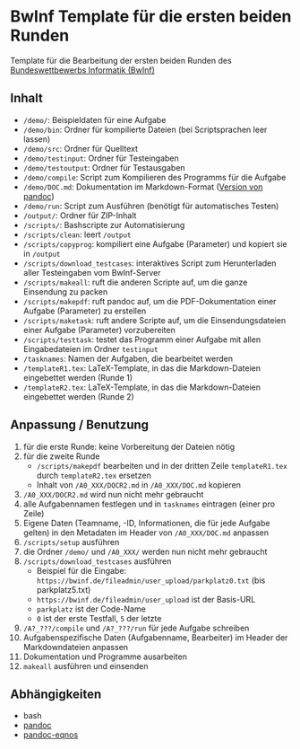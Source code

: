 # BwInf Template für die ersten beiden Runden

Template für die Bearbeitung der ersten beiden Runden des [Bundeswettbewerbs Informatik (BwInf)](https://bwinf.de/bundeswettbewerb)

## Inhalt

- `/demo/`: Beispieldaten für eine Aufgabe
- `/demo/bin`: Ordner für kompilierte Dateien (bei Scriptsprachen leer lassen)
- `/demo/src`: Ordner für Quelltext
- `/demo/testinput`: Ordner für Testeingaben
- `/demo/testoutput`: Ordner für Testausgaben
- `/demo/compile`: Script zum Kompilieren des Programms für die Aufgabe
- `/demo/DOC.md`: Dokumentation im Markdown-Format ([Version von pandoc](https://pandoc.org/MANUAL.html#pandocs-markdown))
- `/demo/run`: Script zum Ausführen (benötigt für automatisches Testen)
- `/output/`: Ordner für ZIP-Inhalt
- `/scripts/`: Bashscripte zur Automatisierung
- `/scripts/clean`: leert `/output`
- `/scripts/copyprog`: kompiliert eine Aufgabe (Parameter) und kopiert sie in `/output`
- `/scripts/download_testcases`: interaktives Script zum Herunterladen aller Testeingaben vom BwInf-Server
- `/scripts/makeall`: ruft die anderen Scripte auf, um die ganze Einsendung zu packen
- `/scripts/makepdf`: ruft pandoc auf, um die PDF-Dokumentation einer Aufgabe (Parameter) zu erstellen
- `/scripts/maketask`: ruft andere Scripte auf, um die Einsendungsdateien einer Aufgabe (Parameter) vorzubereiten
- `/scripts/testtask`: testet das Programm einer Aufgabe mit allen Eingabedateien im Ordner `testinput`
- `/tasknames`: Namen der Aufgaben, die bearbeitet werden
- `/templateR1.tex`: LaTeX-Template, in das die Markdown-Dateien eingebettet werden (Runde 1)
- `/templateR2.tex`: LaTeX-Template, in das die Markdown-Dateien eingebettet werden (Runde 2)

## Anpassung / Benutzung

1. für die erste Runde: keine Vorbereitung der Dateien nötig
1. für die zweite Runde
	- `/scripts/makepdf` bearbeiten und in der dritten Zeile `templateR1.tex` durch `templateR2.tex` ersetzen
	- Inhalt von `/A0_XXX/DOCR2.md` in `/A0_XXX/DOC.md` kopieren
1. `/A0_XXX/DOCR2.md` wird nun nicht mehr gebraucht
1. alle Aufgabennamen festlegen und in `tasknames` eintragen (einer pro Zeile)
1. Eigene Daten (Teamname, -ID, Informationen, die für jede Aufgabe gelten) in den Metadaten im Header von `/A0_XXX/DOC.md` anpassen
1. `/scripts/setup` ausführen
1. die Ordner `/demo/` und `/A0_XXX/` werden nun nicht mehr gebraucht
1. `/scripts/download_testcases` ausführen
	- Beispiel für die Eingabe: `https://bwinf.de/fileadmin/user_upload/parkplatz0.txt` (bis parkplatz5.txt)
	- `https://bwinf.de/fileadmin/user_upload` ist der Basis-URL
	- `parkplatz` ist der Code-Name
	- `0` ist der erste Testfall, `5` der letzte
1. `/A?_???/compile` und `/A?_???/run` für jede Aufgabe schreiben
1. Aufgabenspezifische Daten (Aufgabenname, Bearbeiter) im Header der Markdowndateien anpassen
1. Dokumentation und Programme ausarbeiten
1. `makeall` ausführen und einsenden

## Abhängigkeiten

- bash
- [pandoc](https://pandoc.org)
- [pandoc-eqnos](https://github.com/tomduck/pandoc-eqnos)

